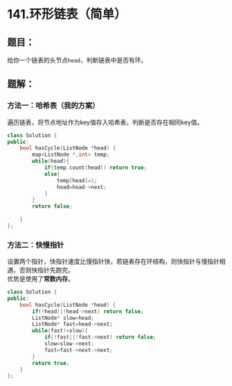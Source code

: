 # 141.环形链表（简单）
## 题目：
给你一个链表的头节点`head`，判断链表中是否有环。
## 题解：
### 方法一：哈希表（我的方案）
遍历链表，将节点地址作为key值存入哈希表，判断是否存在相同key值。
```c++
class Solution {
public:
    bool hasCycle(ListNode *head) {
        map<ListNode *,int> temp;
        while(head){
            if(temp.count(head)) return true;
            else{
                temp[head]=1;
                head=head->next;
            }
        }
        return false;
        
    }
};
```
### 方法二：快慢指针
设置两个指针，快指针速度比慢指针快，若链表存在环结构，则快指针与慢指针相遇，否则快指针先跑完。\
优势是使用了**常数内存**。
```c++
class Solution {
public:
    bool hasCycle(ListNode *head) {
        if(!head||!head->next) return false;
        ListNode* slow=head;
        ListNode* fast=head->next;
        while(fast!=slow){
            if(!fast||!fast->next) return false;
            slow=slow->next;
            fast=fast->next->next;
        }
        return true;
    }
};
```
